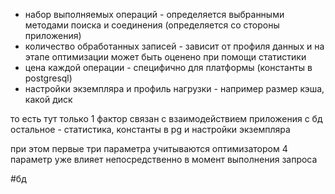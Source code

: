 * набор выполняемых операций - определяется выбранными методами поиска и соединения (определяется со стороны приложения)
* количество обработанных записей - зависит от профиля данных и на этапе оптимизации может быть оценено при помощи статистики
* цена каждой операции - специфично для платформы (константы в postgresql)
* настройки экземпляра и профиль нагрузки - например размер кэша, какой диск

то есть тут только 1 фактор связан с взаимодействием приложения с бд
остальное - статистика, константы в pg и настройки экземпляра

при этом первые три параметра учитываются оптимизатором
4 параметр уже влияет непосредственно в момент выполнения запроса

#бд 
